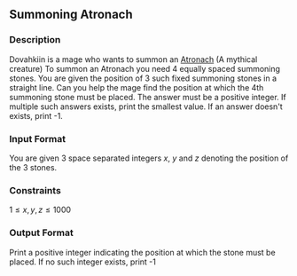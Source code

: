 ## Summoning Atronach

### Description

Dovahkiin is a mage who wants to summon an [Atronach](https://elderscrolls.fandom.com/wiki/Atronach) (A mythical creature)
To summon an Atronach you need 4 equally spaced summoning stones. You are given the position of 3 such fixed summoning stones in a straight line.
Can you help the mage find the position at which the $4$th summoning stone must be placed.
The answer must be a positive integer. If multiple such answers exists, print the smallest value. If an answer doesn't exists, print -1.

### Input Format

You are given 3 space separated integers $x$, $y$ and $z$ denoting the position of the 3 stones.

### Constraints

$1 \leq x,y,z \leq 1000$

### Output Format

Print a positive integer indicating the position at which the stone must be placed.
If no such integer exists, print -1




